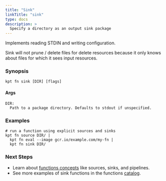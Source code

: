 ```yaml
---
title: "Sink"
linkTitle: "sink"
type: docs
description: >
  Specify a directory as an output sink package
---
```


<!--mdtogo:Short
    Specify a directory as an output sink package
-->

Implements reading STDIN and writing configuration.

Sink will not prune / delete files for delete resources because it only knows
about files for which it sees input resources.

### Synopsis

<!--mdtogo:Long-->

```shell
kpt fn sink [DIR] [flags]
```

#### Args

```
DIR:
  Path to a package directory. Defaults to stdout if unspecified.
```

<!--mdtogo-->

### Examples

<!--mdtogo:Examples-->

```shell
# run a function using explicit sources and sinks
kpt fn source DIR/ |
  kpt fn eval --image gcr.io/example.com/my-fn |
  kpt fn sink DIR/
```

<!--mdtogo-->

### Next Steps

- Learn about [functions concepts] like sources, sinks, and pipelines.
- See more examples of sink functions in the functions [catalog].

[functions concepts]: /book/02-concepts/02-functions
[catalog]: https://catalog.kpt.dev/
